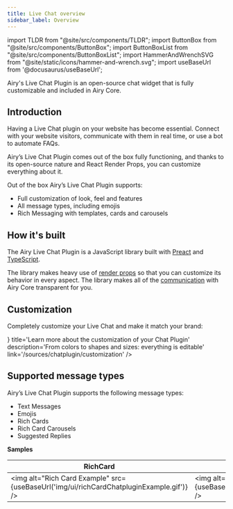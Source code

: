 ```yaml
---
title: Live Chat overview
sidebar_label: Overview
---
```


import TLDR from "@site/src/components/TLDR";
import ButtonBox from "@site/src/components/ButtonBox";
import ButtonBoxList from "@site/src/components/ButtonBoxList";
import HammerAndWrenchSVG from "@site/static/icons/hammer-and-wrench.svg";
import useBaseUrl from '@docusaurus/useBaseUrl';

<TLDR>

Airy's Live Chat Plugin is an open-source chat widget that is fully customizable
and included in Airy Core.

 </TLDR>

## Introduction

Having a Live Chat plugin on your website has become essential. Connect with
your website visitors, communicate with them in real time, or use a bot to
automate FAQs.

Airy’s Live Chat Plugin comes out of the box fully functioning, and thanks to its
open-source nature and React Render Props, you can customize everything about it.

Out of the box Airy’s Live Chat Plugin supports:

- Full customization of look, feel and features
- All message types, including emojis
- Rich Messaging with templates, cards and carousels

## How it's built

The Airy Live Chat Plugin is a JavaScript library built with
[Preact](https://preactjs.com/) and
[TypeScript](https://www.typescriptlang.org/).

The library makes heavy use of [render
props](https://reactjs.org/docs/render-props.html) so that you can customize its
behavior in every aspect. The library makes all of the
[communication](/api/endpoints/chatplugin.md) with Airy Core transparent for
you.

## Customization

Completely customize your Live Chat and make it match your brand:

<ButtonBoxList>
<ButtonBox
    icon={<HammerAndWrenchSVG />}
    title='Learn more about the customization of your Chat Plugin'
    description='From colors to shapes and sizes: everything is editable'
    link='/sources/chatplugin/customization'
/>
</ButtonBoxList>

## Supported message types

Airy’s Live Chat Plugin supports the following message types:

- Text Messages
- Emojis
- Rich Cards
- Rich Card Carousels
- Suggested Replies

**Samples**

| RichCard                                                                                 | RichCardCarousel                                                                                          | Emojis                                                                  |
| ---------------------------------------------------------------------------------------- | --------------------------------------------------------------------------------------------------------- | ----------------------------------------------------------------------- |
| <img alt="Rich Card Example" src={useBaseUrl('img/ui/richCardChatpluginExample.gif')} /> | <img alt="Rich Card Carousel Example" src={useBaseUrl('img/ui/richCardCarouselChatpluginExample.gif')} /> | <img alt="Emoji Example" src={useBaseUrl('img/ui/emojiExample.png')} /> |
